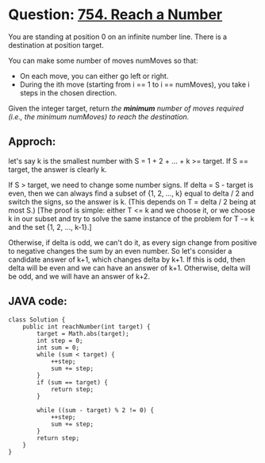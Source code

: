 # Question: [754. Reach a Number](https://leetcode.com/problems/reach-a-number/)

You are standing at position 0 on an infinite number line. There is a destination at position target.

You can make some number of moves numMoves so that:

- On each move, you can either go left or right.
- During the ith move (starting from i == 1 to i == numMoves), you take i steps in the chosen direction.

Given the integer target, return _the **minimum** number of moves required (i.e., the minimum numMoves) to reach the destination._

## Approch:

let's say k is the smallest number with S = 1 + 2 + ... + k >= target. If S == target, the answer is clearly k.

If S > target, we need to change some number signs. If delta = S - target is even, then we can always find a subset of {1, 2, ..., k} equal to delta / 2 and switch the signs, so the answer is k. (This depends on T = delta / 2 being at most S.) [The proof is simple: either T <= k and we choose it, or we choose k in our subset and try to solve the same instance of the problem for T -= k and the set {1, 2, ..., k-1}.]

Otherwise, if delta is odd, we can't do it, as every sign change from positive to negative changes the sum by an even number. So let's consider a candidate answer of k+1, which changes delta by k+1. If this is odd, then delta will be even and we can have an answer of k+1. Otherwise, delta will be odd, and we will have an answer of k+2.

## JAVA code:

```
class Solution {
    public int reachNumber(int target) {
        target = Math.abs(target);
        int step = 0;
        int sum = 0;
        while (sum < target) {
            ++step;
            sum += step;
        }
        if (sum == target) {
            return step;
        }

        while ((sum - target) % 2 != 0) {
            ++step;
            sum += step;
        }
        return step;
    }
}
```
